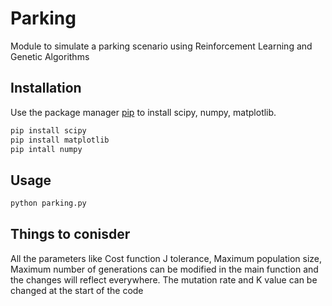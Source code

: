 # Parking

Module to simulate a parking scenario using Reinforcement Learning and Genetic Algorithms

## Installation

Use the package manager [pip](https://pip.pypa.io/en/stable/) to install scipy, numpy, matplotlib.

```bash
pip install scipy
pip install matplotlib
pip intall numpy
```

## Usage

```python 
python parking.py
```

## Things to conisder

All the parameters like Cost function J tolerance, Maximum population size, Maximum number of generations
can be modified in the main function and the changes will reflect everywhere.
The mutation rate and K value can be changed at the start of the code
